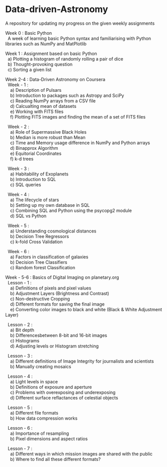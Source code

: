 # Data-driven-Astronomy
A repository for updating my progress on the given weekly assignments

Week 0 : Basic Python<br />
&nbsp;&nbsp;A week of learning basic Python syntax and familiarising with Python libraries such as NumPy and MatPlotlib

Week 1 : Assignment based on basic Python<br />
&nbsp;&nbsp;a) Plotting a histogram of randomly rolling a pair of dice<br />
&nbsp;&nbsp;b) Thought-provoking question<br />
&nbsp;&nbsp;c) Sorting a given list<br />

Week 2-4 : Data-Driven Astronomy on Coursera<br />
&nbsp;&nbsp;Week - 1 :<br />
&nbsp;&nbsp;&nbsp;&nbsp;a) Description of Pulsars<br />
&nbsp;&nbsp;&nbsp;&nbsp;b) Introduction to packages such as Astropy and SciPy<br />
&nbsp;&nbsp;&nbsp;&nbsp;c) Reading NumPy arrays from a CSV file<br />
&nbsp;&nbsp;&nbsp;&nbsp;d) Calcualting mean of datasets<br />
&nbsp;&nbsp;&nbsp;&nbsp;e) Working with FITS files<br />
&nbsp;&nbsp;&nbsp;&nbsp;f) Plotting FITS images and finding the mean of a set of FITS files<br />
    
&nbsp;&nbsp;Week - 2 :<br />
&nbsp;&nbsp;&nbsp;&nbsp;a) Role of Supermassive Black Holes<br />
&nbsp;&nbsp;&nbsp;&nbsp;b) Median is more robust than Mean<br />
&nbsp;&nbsp;&nbsp;&nbsp;c) Time and Memory usage difference in NumPy and Python arrays<br />
&nbsp;&nbsp;&nbsp;&nbsp;d) Binapprox Algorithm<br />
&nbsp;&nbsp;&nbsp;&nbsp;e) Equitorial Coordinates<br />
&nbsp;&nbsp;&nbsp;&nbsp;f) k-d trees<br />
    
&nbsp;&nbsp;Week - 3 :<br />
&nbsp;&nbsp;&nbsp;&nbsp;a) Habitability of Exoplanets<br />
&nbsp;&nbsp;&nbsp;&nbsp;b) Introduction to SQL<br />
&nbsp;&nbsp;&nbsp;&nbsp;c) SQL queries<br />
   
&nbsp;&nbsp;Week - 4 :<br />
&nbsp;&nbsp;&nbsp;&nbsp;a) The lifecycle of stars<br />
&nbsp;&nbsp;&nbsp;&nbsp;b) Setting up my own database in SQL<br />
&nbsp;&nbsp;&nbsp;&nbsp;c) Combining SQL and Python using the psycopg2 module<br />
&nbsp;&nbsp;&nbsp;&nbsp;d) SQL vs Python<br />
    
&nbsp;&nbsp;Week - 5 :<br />
&nbsp;&nbsp;&nbsp;&nbsp;a) Understanding cosmological distances<br />
&nbsp;&nbsp;&nbsp;&nbsp;b) Decision Tree Regressors<br />
&nbsp;&nbsp;&nbsp;&nbsp;c) k-fold Cross Validation<br />
    
&nbsp;&nbsp;Week - 6 :<br />
&nbsp;&nbsp;&nbsp;&nbsp;a) Factors in classification of galaxies<br />
&nbsp;&nbsp;&nbsp;&nbsp;b) Decision Tree Classifiers<br />
&nbsp;&nbsp;&nbsp;&nbsp;c) Random forest Classification<br />
    
Week - 5-6 : Basics of Digital Imaging on planetary.org<br />
&nbsp;&nbsp;Lesson - 1 :<br />
&nbsp;&nbsp;&nbsp;&nbsp;a) Definitions of pixels and pixel values<br />
&nbsp;&nbsp;&nbsp;&nbsp;b) Adjustment Layers (Brightness and Contrast)<br />
&nbsp;&nbsp;&nbsp;&nbsp;c) Non-destructive Cropping<br />
&nbsp;&nbsp;&nbsp;&nbsp;d) Different formats for saving the final image<br />
&nbsp;&nbsp;&nbsp;&nbsp;e) Converting color images to black and white (Black & White Adjustment Layer)<br />
  
&nbsp;&nbsp;Lesson - 2 :<br />
&nbsp;&nbsp;&nbsp;&nbsp;a) Bit depth<br />
&nbsp;&nbsp;&nbsp;&nbsp;b) Differencesbetween 8-bit and 16-bit images<br />
&nbsp;&nbsp;&nbsp;&nbsp;c) Histograms<br />
&nbsp;&nbsp;&nbsp;&nbsp;d) Adjusting levels or Histogram stretching<br />
    
&nbsp;&nbsp;Lesson - 3 :<br />
&nbsp;&nbsp;&nbsp;&nbsp;a) Different definitions of Image Integrity for journalists and scientists<br />
&nbsp;&nbsp;&nbsp;&nbsp;b) Manually creating mosaics<br />
    
&nbsp;&nbsp;Lesson - 4 :<br />
&nbsp;&nbsp;&nbsp;&nbsp;a) Light levels in space<br />
&nbsp;&nbsp;&nbsp;&nbsp;b) Definitions of exposure and aperture<br />
&nbsp;&nbsp;&nbsp;&nbsp;c) Problems with overexposing and underexposing<br />
&nbsp;&nbsp;&nbsp;&nbsp;d) Different surface reflactances of celestial objects<br />
    
&nbsp;&nbsp;Lesson - 5 :<br />
&nbsp;&nbsp;&nbsp;&nbsp;a) Different file formats<br />
&nbsp;&nbsp;&nbsp;&nbsp;b) How data compression works<br />
    
&nbsp;&nbsp;Lesson - 6 :<br />
&nbsp;&nbsp;&nbsp;&nbsp;a) Importance of resampling<br />
&nbsp;&nbsp;&nbsp;&nbsp;b) Pixel dimensions and aspect ratios<br />
  
&nbsp;&nbsp;Lesson - 7 :<br />
&nbsp;&nbsp;&nbsp;&nbsp;a) Different ways in which mission images are shared with the public<br />
&nbsp;&nbsp;&nbsp;&nbsp;b) Where to find all these different formats?
